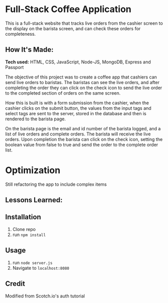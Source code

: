 # Full-Stack Coffee Application

This is a full-stack website that tracks live orders from the cashier screen to the display on the barista screen, and can check these orders for completeness.

## How It's Made:

**Tech used:** HTML, CSS, JavaScript, Node-JS, MongoDB, Express and Passport

The objective of this project was to create a coffee app that cashiers can send live orders to baristas. The baristas can see the live orders, and after completing the order they can click on the check icon to send the live order to the completed section of orders on the same screen.

How this is built is with a form submission from the cashier, when the cashier clicks on the submit button, the values from the input tags and select tags are sent to the server, stored in the database and then is rendered to the barista page.

On the barista page is the email and id number of the barista logged, and a list of live orders and complete orders. The barista will receive the live orders. Upon completion the barista can click on the check icon, setting the boolean value from false to true and send the order to the complete order list.

# Optimization

Still refactoring the app to include complex items

## Lessons Learned:



## Installation

1. Clone repo
2. run `npm install`

## Usage

1. run `node server.js`
2. Navigate to `localhost:8080`

## Credit

Modified from Scotch.io's auth tutorial
